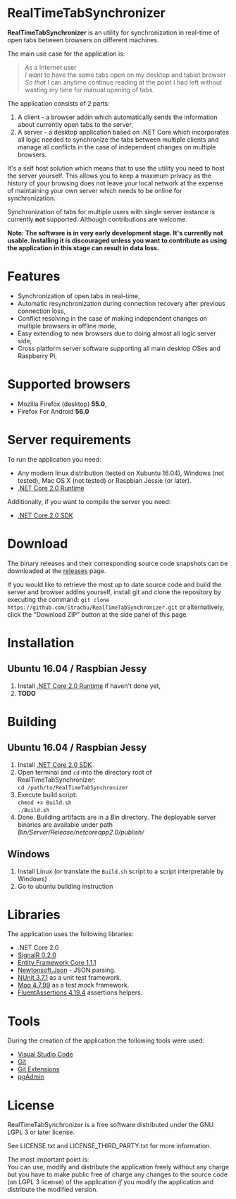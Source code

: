 # RealTimeTabSynchronizer
**RealTimeTabSynchronizer** is an utility for synchronization in real-time of open tabs between browsers on different machines.

The main use case for the application is:

> *As* a Internet user  
> *I want* to have the same tabs open on my desktop and tablet browser  
> *So that* I can anytime continue reading at the point I had left without wasting my time for manual opening of tabs.

The application consists of 2 parts:
1. A client - a browser addin which automatically sends the information about currently open tabs to the server,
2. A server - a desktop application based on .NET Core which incorporates all logic needed to synchronize the tabs between multiple clients and manage all conflicts in the case of independent changes on multiple browsers.

It's a self host solution which means that to use the utility you need to host the server yourself. 
This allows you to keep a maximum privacy as the history of your browsing does not leave your local network at the expense of 
maintaining your own server which needs to be online for synchronization.

Synchronization of tabs for multiple users with single server instance is currently **not** supported.
Although contributions are welcome.

**Note: The software is in very early development stage. It's currently not usable. Installing it is discouraged unless you want to contribute as using the application in this stage can result in data loss.**

# Features
- Synchronization of open tabs in real-time,
- Automatic resynchronization during connection recovery after previous connection loss,
- Conflict resolving in the case of making independent changes on multiple browsers in offline mode, 
- Easy extending to new browsers due to doing almost all logic server side,
- Cross platform server software supporting all main desktop OSes and Raspberry Pi,

# Supported browsers
- Mozilla Firefox (desktop) **55.0**,
- Firefox For Android **56.0**

# Server requirements
To run the application you need:
- Any modern linux distribution (tested on Xubuntu 16.04), Windows (not tested), Mac OS X (not tested) or Raspbian Jessie (or later).
- [.NET Core 2.0 Runtime](https://www.microsoft.com/net/download/core#/runtime)

Additionally, if you want to compile the server you need:
- [.NET Core 2.0 SDK](https://www.microsoft.com/net/download/core#/sdk)

# Download
The binary releases and their corresponding source code snapshots can be downloaded at the [releases](https://github.com/Strachu/RealTimeTabSynchronizer/releases) page.

If you would like to retrieve the most up to date source code and build the server and browser addins yourself, install git
and clone the repository by executing the command:
`git clone https://github.com/Strachu/RealTimeTabSynchronizer.git` or alternatively, click the "Download ZIP" button at the side
panel of this page.

# Installation
## Ubuntu 16.04 / Raspbian Jessy
1. Install [.NET Core 2.0 Runtime](https://www.microsoft.com/net/download/linux) if haven't done yet,
2. **TODO**

# Building
## Ubuntu 16.04 / Raspbian Jessy
1. Install [.NET Core 2.0 SDK](https://www.microsoft.com/net/download/linux)
2. Open terminal and `cd` into the directory root of RealTimeTabSynchronizer:  
`cd /path/to/RealTimeTabSynchronizer`
3. Execute build script:  
`chmod +x Build.sh`  
`./Build.sh`  
4. Done. Building artifacts are in a *Bin* directory. The deployable server binaries are available under path *Bin/Server/Release/netcoreapp2.0/publish/*

## Windows
1. Install Linux (or translate the `Build.sh` script to a script interpretable by Windows)
2. Go to ubuntu building instruction

# Libraries
The application uses the following libraries:
- .NET Core 2.0
- [SignalR 0.2.0](http://signalr.net/)
- [Entity Framework Core 1.1.1](https://github.com/aspnet/EntityFrameworkCore)
- [Newtonsoft.Json](http://www.newtonsoft.com/json) - JSON parsing.
- [NUnit 3.7.1](http://www.nunit.org/) as a unit test framework.
- [Moq 4.7.99](https://github.com/moq/moq4) as a test mock framework.
- [FluentAssertions 4.19.4](http://fluentassertions.com/) assertions helpers.

# Tools
During the creation of the application the following tools were used:
- [Visual Studio Code](https://www.pgadmin.org/)
- [Git](https://git-scm.com/)
- [Git Extensions](https://github.com/gitextensions/gitextensions)
- [pgAdmin](https://www.pgadmin.org/)

# License
RealTimeTabSynchronizer is a free software distributed under the GNU LGPL 3 or later license.

See LICENSE.txt and LICENSE_THIRD_PARTY.txt for more information.

The most important point is:  
You can use, modify and distribute the application freely without any charge but you have to make public free of charge any changes to the source code (on LGPL 3 license) of the application *if* you modify the application and distribute the modified version.
